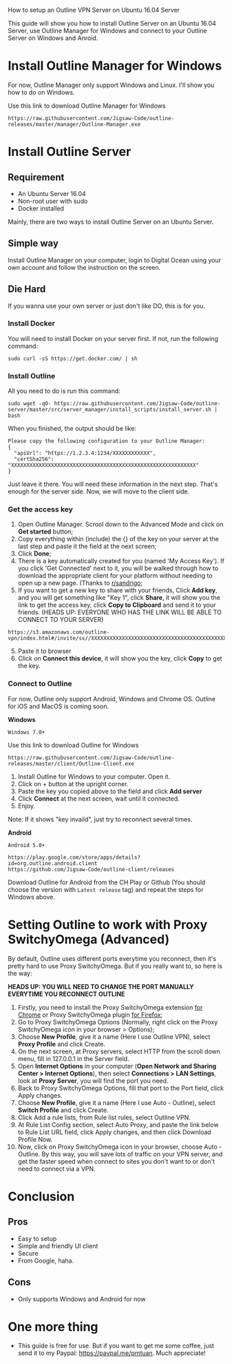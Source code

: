 How to setup an Outline VPN Server on Ubuntu 16.04 Server

This guide will show you how to install Outline Server on an Ubuntu 16.04 Server, use Outline Manager for Windows and connect to your Outline Server on Windows and Anroid.

# Install Outline Manager for Windows

For now, Outline Manager only support Windows and Linux. I'll show you how to do on Windows.

Use this link to download Outline Manager for Windows
~~~~
https://raw.githubusercontent.com/Jigsaw-Code/outline-releases/master/manager/Outline-Manager.exe
~~~~

# Install Outline Server

## Requirement
* An Ubuntu Server 16.04
* Non-root user with sudo
* Docker installed

Mainly, there are two ways to install Outline Server on an Ubuntu Server.

## Simple way

Install Outline Manager on your computer, login to Digital Ocean using your own account and follow the instruction on the screen.

## Die Hard

If you wanna use your own server or just don't like DO, this is for you.

### Install Docker

You will need to install Docker on your server first. If not, run the following command:

~~~~
sudo curl -sS https://get.docker.com/ | sh
~~~~

### Install Outline

All you need to do is run this command:

~~~~
sudo wget -qO- https://raw.githubusercontent.com/Jigsaw-Code/outline-server/master/src/server_manager/install_scripts/install_server.sh | bash
~~~~

When you finished, the output should be like:

~~~~
Please copy the following configuration to your Outline Manager:
{ 
  "apiUrl": "https://1.2.3.4:1234/XXXXXXXXXXXX", 
  "certSha256": "XXXXXXXXXXXXXXXXXXXXXXXXXXXXXXXXXXXXXXXXXXXXXXXXXXXXXXXXXXXX" 
}
~~~~

Just leave it there. You will need these information in the next step. That's enough for the server side. Now, we will move to the client side.

### Get the access key

1. Open Outline Manager. Scrool down to the Advanced Mode and click on **Get started** button;
2. Copy everything within (include) the {}  of the key on your server at the last step and paste it the field at the next screen;
3. Click **Done**;
4. There is a key automatically created for you (named 'My Access Key'). If you click 'Get Connected' next to it, you will be walked through how to download the appropriate client for your platform without needing to open up a new page. (Thanks to [r/sandrigo](https://www.reddit.com/user/sandrigo);
5. If you want to get a new key to share with your friends, Click **Add key**, and you will get something like "Key 1", click **Share**, it will show you the link to get the access key, click **Copy to Clipboard** and send it to your friends. (HEADS UP: EVERYONE WHO HAS THE LINK WILL BE ABLE TO CONNECT TO YOUR SERVER)

~~~~
https://s3.amazonaws.com/outline-vpn/index.html#/invite/ss//XXXXXXXXXXXXXXXXXXXXXXXXXXXXXXXXXXXXXXXXXXXXXXXXXX
~~~~

5. Paste it to browser
6. Click on **Connect this device**, it will show you the key, click **Copy** to get the key.

### Connect to Outline

For now, Outline only support Android, Windows and Chrome OS. Outline for iOS and MacOS is coming soon.

**Windows**

~~~~
Windows 7.0+
~~~~

Use this link to download Outline for Windows
~~~~
https://raw.githubusercontent.com/Jigsaw-Code/outline-releases/master/client/Outline-Client.exe
~~~~

1. Install Outline for Windows to your computer. Open it.
2. Click on + button at the upright corner.
3. Paste the key you copied above to the field and click **Add server**
4. Click **Connect** at the next screen, wait until it connected.
5. Enjoy.

Note: If it shows "key invaild", just try to reconnect several times.

**Android**

~~~~
Android 5.0+
~~~~

~~~~
https://play.google.com/store/apps/details?id=org.outline.android.client
https://github.com/Jigsaw-Code/outline-client/releases
~~~~

Download Outline for Android from the CH Play or Github (You should choose the version with `Latest release` tag) and repeat the steps for Windows above.

# Setting Outline to work with Proxy SwitchyOmega (Advanced)

By default, Outline uses different ports everytime you reconnect, then it's pretty hard to use Proxy SwitchyOmega. But if you really want to, so here is the way:

**HEADS UP: YOU WILL NEED TO CHANGE THE PORT MANUALLY EVERYTIME YOU RECONNECT OUTLINE**

1. Firstly, you need to install the Proxy SwitchyOmega extension [for Chrome](https://chrome.google.com/webstore/detail/padekgcemlokbadohgkifijomclgjgif) or Proxy SwitchyOmega plugin [for Firefox](https://addons.mozilla.org/en-US/firefox/addon/switchyomega/);
2. Go to Proxy SwitchyOmega Options (Normally, right click on the Proxy SwitchyOmega icon in your browser > Options);
3. Choose **New Profile**, give it a name (Here I use Outline VPN), select **Proxy Profile** and click Create.
4. On the next screen, at Proxy servers, select HTTP from the scroll down menu, fill in 127.0.0.1 in the Server field.
5. Open **Internet Options** in your computer (**Open Network and Sharing Center > Internet Options**), then select **Connections > LAN Settings**, look at **Proxy Server**, you will find the port you need.
6. Back to Proxy SwitchyOmega Options, fill that port to the Port field, click Apply changes.
7. Choose **New Profile**, give it a name (Here I use Auto - Outline), select **Switch Profile** and click Create.
8. Click Add a rule lists, from Rule list rules, select Outline VPN.
9. At Rule List Config section, select Auto Proxy, and paste the link below to Rule List URL field, click Apply changes, and then click Download Profile Now.
10. Now, click on Proxy SwitchyOmega icon in your browser, choose Auto - Outline. By this way, you will save lots of traffic on your VPN server, and get the faster speed when connect to sites you don't want to or don't need to connect via a VPN.

# Conclusion

## Pros
- Easy to setup
- Simple and friendly UI client
- Secure
- From Google, haha.

## Cons
- Only supports Windows and Android for now

# One more thing
- This guide is free for use. But if you want to get me some coffee, just send it to my Paypal: https://paypal.me/pmtuan. Much appreciate!